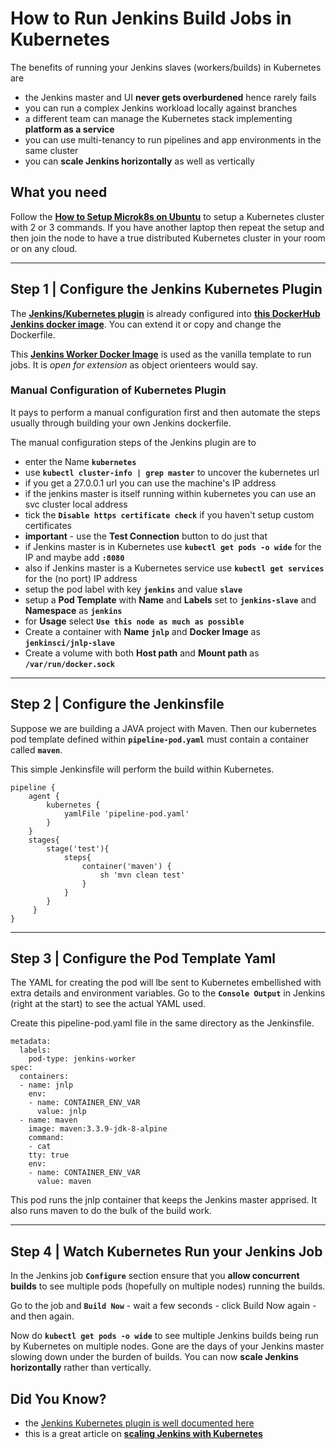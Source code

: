 
# How to Run Jenkins Build Jobs in Kubernetes

The benefits of running your Jenkins slaves (workers/builds) in Kubernetes are

- the Jenkins master and UI **never gets overburdened** hence rarely fails
- you can run a complex Jenkins workload locally against branches
- a different team can manage the Kubernetes stack implementing **platform as a service**
- you can use multi-tenancy to run pipelines and app environments in the same cluster
- you can **scale Jenkins horizontally** as well as vertically

## What you need

Follow the **[How to Setup Microk8s on Ubuntu](kubernetes/microk8s-install)** to setup a Kubernetes cluster with 2 or 3 commands. If you have another laptop then repeat the setup and then join the node to have a true distributed Kubernetes cluster in your room or on any cloud.


---


## Step 1 | Configure the Jenkins Kubernetes Plugin

The **[Jenkins/Kubernetes plugin](https://plugins.jenkins.io/kubernetes)** is already configured into **[this DockerHub Jenkins docker image](https://hub.docker.com/r/devops4me/jenkins-2.0)**. You can extend it or copy and change the Dockerfile.

This **[Jenkins Worker Docker Image](https://hub.docker.com/r/jenkinsci/jnlp-slave)** is used as the vanilla template to run jobs. It is _open for extension_ as object orienteers would say.

### Manual Configuration of Kubernetes Plugin

It pays to perform a manual configuration first and then automate the steps usually through building your own Jenkins dockerfile.

The manual configuration steps of the Jenkins plugin are to

- enter the Name **`kubernetes`**
- use **`kubectl cluster-info | grep master`** to uncover the kubernetes url
- if you get a 27.0.0.1 url you can use the machine's IP address
- if the jenkins master is itself running within kubernetes you can use an svc cluster local address
- tick the **`Disable https certificate check`** if you haven't setup custom certificates
- **important** - use the **Test Connection** button to do just that
- if Jenkins master is in Kubernetes use **`kubectl get pods -o wide`** for the IP and maybe add **`:8080`**
- also if Jenkins master is a Kubernetes service use **`kubectl get services`** for the (no port) IP address
- setup the pod label with key **`jenkins`** and value **`slave`**
- setup a **Pod Template** with **Name** and **Labels** set to **`jenkins-slave`** and **Namespace** as **`jenkins`**
- for **Usage** select **`Use this node as much as possible`**
- Create a container with **Name** **`jnlp`** and **Docker Image** as **`jenkinsci/jnlp-slave`**
- Create a volume with both **Host path** and **Mount path** as **`/var/run/docker.sock`**



---



## Step 2 | Configure the Jenkinsfile

Suppose we are building a JAVA project with Maven. Then our kubernetes pod template defined within **`pipeline-pod.yaml`** must contain a container called **`maven`**.

This simple Jenkinsfile will perform the build within Kubernetes.

```
pipeline {
    agent {
        kubernetes {
            yamlFile 'pipeline-pod.yaml'
        }
    }    
    stages{
        stage('test'){
            steps{
                container('maven') {
                    sh 'mvn clean test'
                }
            }
        }
     }
}
```



---



## Step 3 | Configure the Pod Template Yaml

The YAML for creating the pod will lbe sent to Kubernetes embellished with extra details and environment variables. Go to the **`Console Output`** in Jenkins (right at the start) to see the actual YAML used.

Create this pipeline-pod.yaml file in the same directory as the Jenkinsfile.

```
metadata:
  labels:
    pod-type: jenkins-worker
spec:
  containers:
  - name: jnlp
    env:
    - name: CONTAINER_ENV_VAR
      value: jnlp
  - name: maven
    image: maven:3.3.9-jdk-8-alpine
    command:
    - cat
    tty: true
    env:
    - name: CONTAINER_ENV_VAR
      value: maven
```

This pod runs the jnlp container that keeps the Jenkins master apprised. It also runs maven to do the bulk of the build work.



---



## Step 4 | Watch Kubernetes Run your Jenkins Job

In the Jenkins job **`Configure`** section ensure that you **allow concurrent builds** to see multiple pods (hopefully on multiple nodes) running the builds.

Go to the job and **`Build Now`** - wait a few seconds - click Build Now again - and then again.

Now do **`kubectl get pods -o wide`** to see multiple Jenkins builds being run by Kubernetes on multiple nodes. Gone are the days of your Jenkins master slowing down under the burden of builds. You can now **scale Jenkins horizontally** rather than vertically.



## Did You Know?

- the [Jenkins Kubernetes plugin is well documented here](https://plugins.jenkins.io/kubernetes)
- this is a great article on **[scaling Jenkins with Kubernetes](https://www.blazemeter.com/blog/how-to-setup-scalable-jenkins-on-top-of-a-kubernetes-cluster/)**

